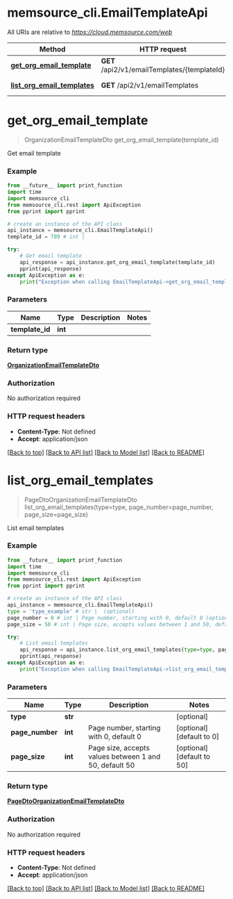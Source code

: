 # memsource_cli.EmailTemplateApi

All URIs are relative to *https://cloud.memsource.com/web*

Method | HTTP request | Description
------------- | ------------- | -------------
[**get_org_email_template**](EmailTemplateApi.md#get_org_email_template) | **GET** /api2/v1/emailTemplates/{templateId} | Get email template
[**list_org_email_templates**](EmailTemplateApi.md#list_org_email_templates) | **GET** /api2/v1/emailTemplates | List email templates


# **get_org_email_template**
> OrganizationEmailTemplateDto get_org_email_template(template_id)

Get email template



### Example
```python
from __future__ import print_function
import time
import memsource_cli
from memsource_cli.rest import ApiException
from pprint import pprint

# create an instance of the API class
api_instance = memsource_cli.EmailTemplateApi()
template_id = 789 # int | 

try:
    # Get email template
    api_response = api_instance.get_org_email_template(template_id)
    pprint(api_response)
except ApiException as e:
    print("Exception when calling EmailTemplateApi->get_org_email_template: %s\n" % e)
```

### Parameters

Name | Type | Description  | Notes
------------- | ------------- | ------------- | -------------
 **template_id** | **int**|  | 

### Return type

[**OrganizationEmailTemplateDto**](OrganizationEmailTemplateDto.md)

### Authorization

No authorization required

### HTTP request headers

 - **Content-Type**: Not defined
 - **Accept**: application/json

[[Back to top]](#) [[Back to API list]](../README.md#documentation-for-api-endpoints) [[Back to Model list]](../README.md#documentation-for-models) [[Back to README]](../README.md)

# **list_org_email_templates**
> PageDtoOrganizationEmailTemplateDto list_org_email_templates(type=type, page_number=page_number, page_size=page_size)

List email templates



### Example
```python
from __future__ import print_function
import time
import memsource_cli
from memsource_cli.rest import ApiException
from pprint import pprint

# create an instance of the API class
api_instance = memsource_cli.EmailTemplateApi()
type = 'type_example' # str |  (optional)
page_number = 0 # int | Page number, starting with 0, default 0 (optional) (default to 0)
page_size = 50 # int | Page size, accepts values between 1 and 50, default 50 (optional) (default to 50)

try:
    # List email templates
    api_response = api_instance.list_org_email_templates(type=type, page_number=page_number, page_size=page_size)
    pprint(api_response)
except ApiException as e:
    print("Exception when calling EmailTemplateApi->list_org_email_templates: %s\n" % e)
```

### Parameters

Name | Type | Description  | Notes
------------- | ------------- | ------------- | -------------
 **type** | **str**|  | [optional] 
 **page_number** | **int**| Page number, starting with 0, default 0 | [optional] [default to 0]
 **page_size** | **int**| Page size, accepts values between 1 and 50, default 50 | [optional] [default to 50]

### Return type

[**PageDtoOrganizationEmailTemplateDto**](PageDtoOrganizationEmailTemplateDto.md)

### Authorization

No authorization required

### HTTP request headers

 - **Content-Type**: Not defined
 - **Accept**: application/json

[[Back to top]](#) [[Back to API list]](../README.md#documentation-for-api-endpoints) [[Back to Model list]](../README.md#documentation-for-models) [[Back to README]](../README.md)

